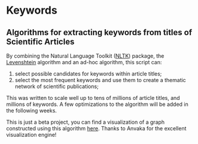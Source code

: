 # Keywords
## Algorithms for extracting keywords from titles of Scientific Articles


By combining the Natural Language Toolkit ([NLTK](https://www.nltk.org/)) package, the [Levenshtein](https://pypi.org/project/python-Levenshtein/) algorithm and an ad-hoc algorithm, this script can:

1. select possible candidates for keywords within article titles;
2. select the most frequent keywords and use them to create a thematic network of scientific publications;

This was written to scale well up to tens of millions of article titles, and millions of keywords. A few optimizations to the algorithm will be added in the following weeks.

This is just a beta project, you can find a visualization of a graph constructed using this algorithm [here](http://18.191.13.81/#/?_k=hvtoo8). 
Thanks to Anvaka for the excellent visualization engine!
